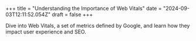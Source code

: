 +++
title = "Understanding the Importance of Web Vitals"
date = "2024-09-03T12:11:52.054Z"
draft = false
+++

  Dive into Web Vitals, a set of metrics defined by Google, and learn how they impact user experience and SEO.
        